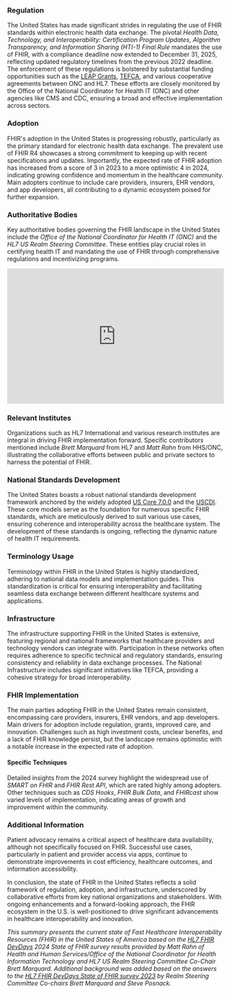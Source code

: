 ### Regulation

The United States has made significant strides in regulating the use of FHIR standards within electronic health data exchange. The pivotal *Health Data, Technology, and Interoperability: Certification Program Updates, Algorithm Transparency, and Information Sharing (HTI-1) Final Rule* mandates the use of FHIR, with a compliance deadline now extended to December 31, 2025, reflecting updated regulatory timelines from the previous 2022 deadline. The enforcement of these regulations is bolstered by substantial funding opportunities such as the [LEAP Grants](https://www.healthit.gov/topic/onc-funding-opportunities/leading-edge-acceleration-projects-leap-health-information), [TEFCA](https://www.healthit.gov/topic/interoperability/policy/trusted-exchange-framework-and-common-agreement-tefca), and various cooperative agreements between ONC and HL7. These efforts are closely monitored by the Office of the National Coordinator for Health IT (ONC) and other agencies like CMS and CDC, ensuring a broad and effective implementation across sectors.

### Adoption

FHIR's adoption in the United States is progressing robustly, particularly as the primary standard for electronic health data exchange. The prevalent use of FHIR R4 showcases a strong commitment to keeping up with recent specifications and updates. Importantly, the expected rate of FHIR adoption has increased from a score of 3 in 2023 to a more optimistic 4 in 2024, indicating growing confidence and momentum in the healthcare community. Main adopters continue to include care providers, insurers, EHR vendors, and app developers, all contributing to a dynamic ecosystem poised for further expansion.

### Authoritative Bodies

Key authoritative bodies governing the FHIR landscape in the United States include the *Office of the National Coordinator for Health IT (ONC)* and the *HL7 US Realm Steering Committee*. These entities play crucial roles in certifying health IT and mandating the use of FHIR through comprehensive regulations and incentivizing programs.

<iframe width="100%" height="315" src="https://www.youtube.com/embed/videoseries?si=dy39BzZ4R_sexcqh&amp;list=PLAPVWVA2xKFjzYExSt5Q4psKmEEiJxP4Z" title="YouTube video player" frameborder="0" allow="accelerometer; autoplay; clipboard-write; encrypted-media; gyroscope; picture-in-picture; web-share" referrerpolicy="strict-origin-when-cross-origin" allowfullscreen></iframe>

### Relevant Institutes

Organizations such as HL7 International and various research institutes are integral in driving FHIR implementation forward. Specific contributors mentioned include *Brett Marquard* from HL7 and *Matt Rahn* from HHS/ONC, illustrating the collaborative efforts between public and private sectors to harness the potential of FHIR.

### National Standards Development

The United States boasts a robust national standards development framework anchored by the widely adopted [US Core 7.0.0](https://build.fhir.org/ig/HL7/US-Core/) and the [USCDI](https://www.healthit.gov/isa/sites/isa/files/2023-10/USCDI-Version-4-October-2023-Errata-Final.pdf). These core models serve as the foundation for numerous specific FHIR standards, which are meticulously derived to suit various use cases, ensuring coherence and interoperability across the healthcare system. The development of these standards is ongoing, reflecting the dynamic nature of health IT requirements.

### Terminology Usage

Terminology within FHIR in the United States is highly standardized, adhering to national data models and implementation guides. This standardization is critical for ensuring interoperability and facilitating seamless data exchange between different healthcare systems and applications.

### Infrastructure

The infrastructure supporting FHIR in the United States is extensive, featuring regional and national frameworks that healthcare providers and technology vendors can integrate with. Participation in these networks often requires adherence to specific technical and regulatory standards, ensuring consistency and reliability in data exchange processes. The National Infrastructure includes significant initiatives like TEFCA, providing a cohesive strategy for broad interoperability.

### FHIR Implementation

The main parties adopting FHIR in the United States remain consistent, encompassing care providers, insurers, EHR vendors, and app developers. Main drivers for adoption include regulation, grants, improved care, and innovation. Challenges such as high investment costs, unclear benefits, and a lack of FHIR knowledge persist, but the landscape remains optimistic with a notable increase in the expected rate of adoption.

#### Specific Techniques

Detailed insights from the 2024 survey highlight the widespread use of *SMART on FHIR* and *FHIR Rest API*, which are rated highly among adopters. Other techniques such as *CDS Hooks*, *FHIR Bulk Data*, and *FHIRcast* show varied levels of implementation, indicating areas of growth and improvement within the community.

### Additional Information

Patient advocacy remains a critical aspect of healthcare data availability, although not specifically focused on FHIR. Successful use cases, particularly in patient and provider access via apps, continue to demonstrate improvements in cost efficiency, healthcare outcomes, and information accessibility.


In conclusion, the state of FHIR in the United States reflects a solid framework of regulation, adoption, and infrastructure, underscored by collaborative efforts from key national organizations and stakeholders. With ongoing enhancements and a forward-looking approach, the FHIR ecosystem in the U.S. is well-positioned to drive significant advancements in healthcare interoperability and innovation.

*This summary presents the current state of Fast Healthcare Interoperability Resources (FHIR) in the United States of America based on the [HL7 FHIR DevDays](https://devdays.com) 2024 State of FHIR survey results provided by Matt Rahn of Health and Human Services/Office of the National Coordinator for Health Information Technology and HL7 US Realm Steering Committee Co-Chair Brett Marquard.*
*Additional background was added based on the answers to the [HL7 FHIR DevDays State of FHIR survey 2023](https://fire.ly/blog/fhir-maturity-and-adoption-around-the-world/) by Realm Steering Committee Co-chairs Brett Marquard and Steve Posnack.*
